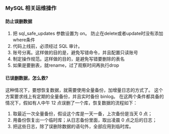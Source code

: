 ### MySQL 相关运维操作

#### 防止误删数据
1. 把 sql_safe_updates 参数设置为 on。 防止在delete或者update时没有添加where条件
2. 代码上线前，必须经过 SQL 审计。
3. 账号分离。这样做的目的是，避免写错命令，并且配置只读账号
4. 制定操作规范。这样做的目的，是避免写错要删除的表名
5. 如果是要删表，就rename，过了观察时间再执行drop

#### 已误删数据，怎么救?
这种情况下，要想恢复数据，就需要使用全量备份，加增量日志的方式了。
这个方案要求线上有定期的全量备份，并且实时备份 binlog。
在这两个条件都具备的情况下，假如有人中午 12 点误删了一个库，恢复数据的流程如下：
1. 取最近一次全量备份，假设这个库是一天一备，上次备份是当天 0 点；
2. 用备份恢复出一个临时库；从日志备份里面，取出凌晨 0 点之后的日志；
3. 把这些日志，除了误删除数据的语句外，全部应用到临时库。

